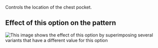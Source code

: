 Controls the location of the chest pocket.

## Effect of this option on the pattern

![This image shows the effect of this option by superimposing several variants that have a different value for this option](carlita\_chestpocketplacement\_sample.svg "Effect of this option on the pattern")
